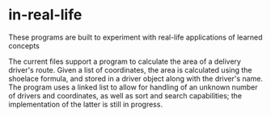 # in-real-life

These programs are built to experiment with real-life applications of learned concepts 

The current files support a program to calculate the area of a delivery driver's route. Given a list of coordinates, the area is calculated using the shoelace formula, and stored in a driver object along with the driver's name. The program uses a linked list to allow for handling of an unknown number of drivers and coordinates, as well as sort and search capabilities; the implementation of the latter is still in progress.
